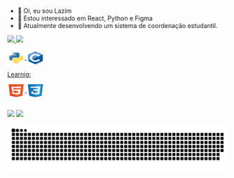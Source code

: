 - 👋 Oi, eu sou Lazim
- 👀 Estou interessado em React, Python e Figma
- 🌱 Atualmente desenvolvendo um sistema de coordenação estudantil.

<div>
  <a href="https://github.com/LazimR">
  <img height="180em" src="https://github-readme-stats.vercel.app/api?username=LazimR&show_icons=true&theme=dark&include_all_commits=true&count_private=true"/>
  <img height="180em" src="https://github-readme-stats.vercel.app/api/top-langs/?username=LazimR&layout=compact&langs_count=7&theme=dark"/>
</div>
<div style="display: inline_block"><br>
  <img align="center" alt="Vini-CSS" height="30" width="40" src="https://raw.githubusercontent.com/devicons/devicon/master/icons/python/python-original.svg">
  <img align="center" alt="Vini-CSS" height="30" width="40" src="https://raw.githubusercontent.com/devicons/devicon/master/icons/c/c-original.svg">
  <p>Learnig:</p>
  <img align="center" alt="Vini-CSS" height="30" width="40" src="https://raw.githubusercontent.com/devicons/devicon/master/icons/html5/html5-original.svg">
  <img align="center" alt="Vini-CSS" height="30" width="40" src="https://raw.githubusercontent.com/devicons/devicon/master/icons/css3/css3-original.svg">

</div>
  
  ##
 
<div> 
  <a href="https://instagram.com/Laz1mr" target="_blank"><img src="https://img.shields.io/badge/-Instagram-%23E4405F?style=for-the-badge&logo=instagram&logoColor=white" target="_blank"></a>
  <a href="https://www.linkedin.com/in/lazaro-claubert-344a82211/" target="_blank"><img src="https://img.shields.io/badge/-LinkedIn-%230077B5?style=for-the-badge&logo=linkedin&logoColor=white" target="_blank"></a> 
 
  ![Snake animation](https://github.com/LazimR/LazimR/blob/output/github-contribution-grid-snake.svg)
